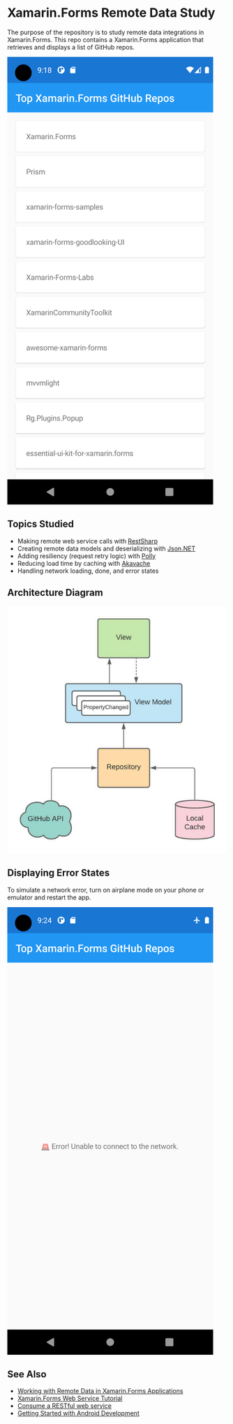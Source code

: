 # Xamarin.Forms Remote Data Study

The purpose of the repository is to study remote data integrations in Xamarin.Forms. This repo contains a Xamarin.Forms application that retrieves and displays a list of GitHub repos.

![](img/app-home.png)

## Topics Studied

- Making remote web service calls with [RestSharp](https://restsharp.dev)
- Creating remote data models and deserializing with [Json.NET](https://www.newtonsoft.com/json)
- Adding resiliency (request retry logic) with [Polly](https://github.com/App-vNext/Polly)
- Reducing load time by caching with [Akavache](https://github.com/reactiveui/Akavache)
- Handling network loading, done, and error states

## Architecture Diagram

![](img/architecture-diagram.jpg)

## Displaying Error States

To simulate a network error, turn on airplane mode on your phone or emulator and restart the app.

![](img/network-error.png)

## See Also

- [Working with Remote Data in Xamarin.Forms Applications](https://www.pluralsight.com/courses/remote-data-xamarin-forms-applications)
- [Xamarin.Forms Web Service Tutorial](https://docs.microsoft.com/en-us/xamarin/get-started/tutorials/web-service/?tabs=vswin)
- [Consume a RESTful web service](https://docs.microsoft.com/en-us/xamarin/xamarin-forms/data-cloud/web-services/rest)
- [Getting Started with Android Development](https://www.pluralsight.com/courses/getting-started-android-development)
